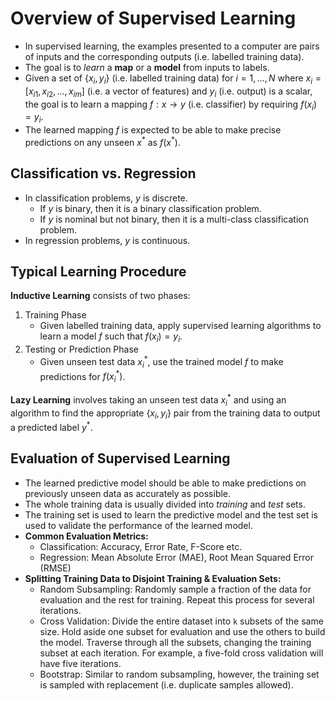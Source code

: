 # Overview of Supervised Learning

- In supervised learning, the examples presented to a computer are pairs of inputs and the corresponding outputs (i.e. labelled training data).
- The goal is to *learn* a **map** or a **model** from inputs to labels.
- Given a set of $\{x_i, y_i\}$ (i.e. labelled training data) for $i = 1, ... , N$ where $x_i = [x_{i1}, x_{i2}, ... , x_{im}]$ (i.e. a vector of features) and $y_i$ (i.e. output) is a scalar, the goal is to learn a mapping $f:x \rightarrow y$ (i.e. classifier) by requiring $f(x_i) = y_i$.
- The learned mapping $f$ is expected to be able to make precise predictions on any unseen $x^*$ as $f(x^*)$.

## Classification vs. Regression

- In classification problems, $y$ is discrete.
    - If $y$ is binary, then it is a binary classification problem.
    - If $y$ is nominal but not binary, then it is a multi-class classification problem.
- In regression problems, $y$ is continuous.

## Typical Learning Procedure

**Inductive Learning** consists of two phases:

1. Training Phase
    - Given labelled training data, apply supervised learning algorithms to learn a model $f$ such that $f(x_i) = y_i$.
2. Testing or Prediction Phase
    - Given unseen test data $x_i^*$, use the trained model $f$ to make predictions for $f(x_i^*)$.


**Lazy Learning** involves taking an unseen test data $x_i^*$ and using an algorithm to find the appropriate $\{x_i, y_i\}$ pair from the training data to output a predicted label $y^*$.

## Evaluation of Supervised Learning

- The learned predictive model should be able to make predictions on previously unseen data as accurately as possible.
- The whole training data is usually divided into *training* and *test* sets.
- The training set is used to learn the predictive model and the test set is used to validate the performance of the learned model.
- **Common Evaluation Metrics:**
    - Classification: Accuracy, Error Rate, F-Score etc.
    - Regression: Mean Absolute Error (MAE), Root Mean Squared Error (RMSE)
- **Splitting Training Data to Disjoint Training & Evaluation Sets:**
    - Random Subsampling: Randomly sample a fraction of the data for evaluation and the rest for training. Repeat this process for several iterations.
    - Cross Validation: Divide the entire dataset into `k` subsets of the same size. Hold aside one subset for evaluation and use the others to build the model. Traverse through all the subsets, changing the training subset at each iteration. For example, a five-fold cross validation will have five iterations.
    - Bootstrap: Similar to random subsampling, however, the training set is sampled with replacement (i.e. duplicate samples allowed).
